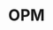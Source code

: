 ---
title: OPM
description: UI/UX, Web development, Devops
categories:
- WEB & MOBILE APP
layout: portfolio_detail
background-class: portBgImg
background-image: "/assets/img/portfolio/port_cover_img/opm.png"
porject_title: OPM
porject_subtitle: UI/UX, Web development, Devops
porject_apple_imglink: ""
porject_android_imglink: ""
project_detail: Order Profile Monitoring is a monitoring dashboard which automates the testing as well as streamlines the test  status which in turn making it more accessible and clear. The testing which follows once the client gets the order is now automated thus improving the visibility of the product testing status at any level. The advanced operational analytics and data intelligence makes the dashboard/platform a sophisticated yet highly accessible.
whatWeDoList:
- UI/UX
- Web development
- Devops
img: "/assets/img/portfolio/opm/1.png"
imgContent:  Simplified UI and UX to give a better experience.

variation_title: FLOW REPRESENTATION

variation_img1: "/assets/img/portfolio/opm/2.png"
variation_img2: "/assets/img/portfolio/opm/3.png"
variation_img3: "/assets/img/portfolio/opm/4.png"
variation_img4: "/assets/img/portfolio/opm/5.png"
---